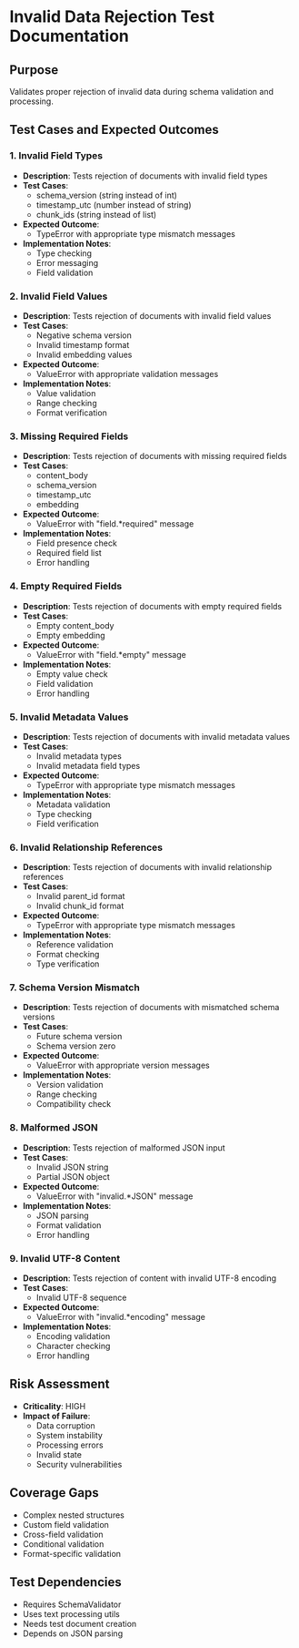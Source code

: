 # Invalid Data Rejection Test Documentation

## Purpose

Validates proper rejection of invalid data during schema validation and processing.

## Test Cases and Expected Outcomes

### 1. Invalid Field Types

- **Description**: Tests rejection of documents with invalid field types
- **Test Cases**:
  - schema_version (string instead of int)
  - timestamp_utc (number instead of string)
  - chunk_ids (string instead of list)
- **Expected Outcome**:
  - TypeError with appropriate type mismatch messages
- **Implementation Notes**:
  - Type checking
  - Error messaging
  - Field validation

### 2. Invalid Field Values

- **Description**: Tests rejection of documents with invalid field values
- **Test Cases**:
  - Negative schema version
  - Invalid timestamp format
  - Invalid embedding values
- **Expected Outcome**:
  - ValueError with appropriate validation messages
- **Implementation Notes**:
  - Value validation
  - Range checking
  - Format verification

### 3. Missing Required Fields

- **Description**: Tests rejection of documents with missing required fields
- **Test Cases**:
  - content_body
  - schema_version
  - timestamp_utc
  - embedding
- **Expected Outcome**:
  - ValueError with "field.\*required" message
- **Implementation Notes**:
  - Field presence check
  - Required field list
  - Error handling

### 4. Empty Required Fields

- **Description**: Tests rejection of documents with empty required fields
- **Test Cases**:
  - Empty content_body
  - Empty embedding
- **Expected Outcome**:
  - ValueError with "field.\*empty" message
- **Implementation Notes**:
  - Empty value check
  - Field validation
  - Error handling

### 5. Invalid Metadata Values

- **Description**: Tests rejection of documents with invalid metadata values
- **Test Cases**:
  - Invalid metadata types
  - Invalid metadata field types
- **Expected Outcome**:
  - TypeError with appropriate type mismatch messages
- **Implementation Notes**:
  - Metadata validation
  - Type checking
  - Field verification

### 6. Invalid Relationship References

- **Description**: Tests rejection of documents with invalid relationship references
- **Test Cases**:
  - Invalid parent_id format
  - Invalid chunk_id format
- **Expected Outcome**:
  - TypeError with appropriate type mismatch messages
- **Implementation Notes**:
  - Reference validation
  - Format checking
  - Type verification

### 7. Schema Version Mismatch

- **Description**: Tests rejection of documents with mismatched schema versions
- **Test Cases**:
  - Future schema version
  - Schema version zero
- **Expected Outcome**:
  - ValueError with appropriate version messages
- **Implementation Notes**:
  - Version validation
  - Range checking
  - Compatibility check

### 8. Malformed JSON

- **Description**: Tests rejection of malformed JSON input
- **Test Cases**:
  - Invalid JSON string
  - Partial JSON object
- **Expected Outcome**:
  - ValueError with "invalid.\*JSON" message
- **Implementation Notes**:
  - JSON parsing
  - Format validation
  - Error handling

### 9. Invalid UTF-8 Content

- **Description**: Tests rejection of content with invalid UTF-8 encoding
- **Test Cases**:
  - Invalid UTF-8 sequence
- **Expected Outcome**:
  - ValueError with "invalid.\*encoding" message
- **Implementation Notes**:
  - Encoding validation
  - Character checking
  - Error handling

## Risk Assessment

- **Criticality**: HIGH
- **Impact of Failure**:
  - Data corruption
  - System instability
  - Processing errors
  - Invalid state
  - Security vulnerabilities

## Coverage Gaps

- Complex nested structures
- Custom field validation
- Cross-field validation
- Conditional validation
- Format-specific validation

## Test Dependencies

- Requires SchemaValidator
- Uses text processing utils
- Needs test document creation
- Depends on JSON parsing
